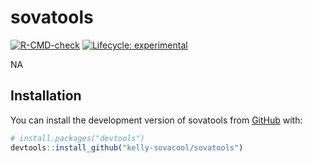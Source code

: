 
<!-- README.md is generated from README.Rmd. Please edit that file -->

# sovatools

<!-- badges: start -->

[![R-CMD-check](https://github.com/kelly-sovacool/sovatools/workflows/R-CMD-check/badge.svg)](https://github.com/kelly-sovacool/sovatools/actions)
[![Lifecycle:
experimental](https://img.shields.io/badge/lifecycle-experimental-orange.svg)](https://lifecycle.r-lib.org/articles/stages.html#experimental)
<!-- badges: end -->

NA

## Installation

You can install the development version of sovatools from
[GitHub](https://github.com/) with:

``` r
# install.packages("devtools")
devtools::install_github("kelly-sovacool/sovatools")
```
